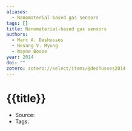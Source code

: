 ```yaml
---
aliases:
  - Nanomaterial-based gas sensors
tags: []
title: Nanomaterial-based gas sensors
authors:
  - Marc A. Deshusses
  - Nosang V. Myung
  - Wayne Bosze
year: 2014
doi: ""
zotero: zotero://select/items/@deshusses2014
---
```

<!-- START_TEMPLATE -->
# {{title}}

- Source:
- Tags: 
<!-- END_TEMPLATE -->